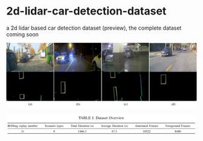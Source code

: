 # 2d-lidar-car-detection-dataset
a 2d lidar based car detection dataset (preview), the complete dataset coming soon

![scenes](./pics/scenes.png)

![overview](./pics/overview.PNG)

